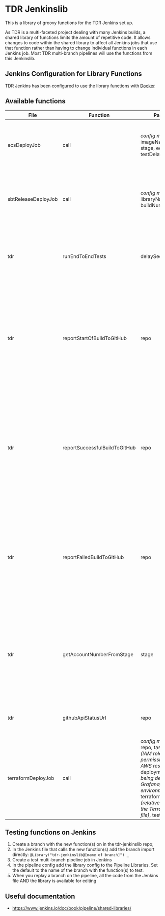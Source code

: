 # TDR Jenkinslib

This is a library of groovy functions for the TDR Jenkins set up.

As TDR is a multi-faceted project dealing with many Jenkins builds, a shared library of functions limits the amount of repetitive code.
It allows changes to code within the shared library to affect all Jenkins jobs that use that function rather than having to change individual functions in each Jenkins job.
Most TDR multi-branch pipelines will use the functions from this Jenkinslib.

## Jenkins Configuration for Library Functions

TDR Jenkins has been configured to use the library functions with [Docker](https://github.com/nationalarchives/tdr-jenkins)

## Available functions

| File | Function | Parameters | Description | Result | 
|---|---|---|---|---|
| ecsDeployJob | call | *config map*: imageName, toDeploy, stage, ecsService, testDelaySecond | Standard TDR Jenkins pipeline job for ECS deployments. Called by client Jenkins jobs | No output, deploys to ECS |
| sbtReleaseDeployJob | call | *config map*: libraryName, buildNumber, repo| Standard TDR Jenkins pipeline job for sbt library release and deployment. Called by client Jenkins jobs | No output. Publishes updated sbt library to S3 |
| tdr | runEndToEndTests | delaySeconds, stage  | Triggers the [E2E](https://github.com/nationalarchives/tdr-e2e-tests) tests to run. This should be used after any changes are made to projects that affect TDR.  | No output, triggers the E2E Jenkins job.  |
| tdr | reportStartOfBuildToGitHub  | repo | Communicates the start of Jenkins build job for the specified GitHub repository. This is an important aspect to making sure code that breaks TDR is not then merged into the project and deployed.  | POSTs build info to the GitHub API  |
| tdr | reportSuccessfulBuildToGitHub| repo | Communicates successful completion of the Jenkins build job for the specified GitHub repository. This is an important aspect to making sure code that breaks TDR is not then merged into the project and deployed.  | POSTs build info to the GitHub API  |
| tdr | reportFailedBuildToGitHub| repo | Communicates failure of the Jenkins build job for the specified GitHub repository. This is an important aspect to making sure code that breaks TDR is not then merged into the project and deployed.  | POSTs build info to the GitHub API  |
| tdr | getAccountNumberFromStage| stage | Uses the stage that is being built to get AWS environment account number. This allows us to pull/push the correct info to/from AWS with the correct permissions. | AWS environment account number |
| tdr | githubApiStatusUrl| repo | Helper function to create GitHub API URL for the specified repository. | returns GitHub repository API URL |
| terraformDeployJob | call | *config map*: stage, repo, taskRoleName *(IAM role with permission to create AWS resources)*, deployment *(what is being deployed, eg Grafana, TDR environment)*, terraformDirectoryPath *(relative location of the Terraform root file)*, testDelaySeconds | Standard TDR Jenkins pipeline for deploying Terraform. Called by client Jenkins jobs | No output, deploys Terraform. |

## Testing functions on Jenkins

1. Create a branch with the new function(s) on in the tdr-jenkinslib repo;
2. In the Jenkins file that calls the new function(s) add the branch import directly: `@Library("tdr-jenkinslib@[name of branch]") _` 
3. Create a test multi-branch pipeline job in Jenkins
4. In the pipeline config add the library config to the Pipeline Libraries. Set the default to the name of the branch with the function(s) to test.
5. When you replay a branch on the pipeline, all the code from the Jenkins file AND the library is available for editing

## Useful documentation

* https://www.jenkins.io/doc/book/pipeline/shared-libraries/
